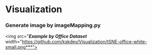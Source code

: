 # Visualization

### Generate image by imageMapping.py
<img src="***Example by Office Dataset*** width="https://github.com/kskdev/Visualization/tSNE-office-white-small.png***">
